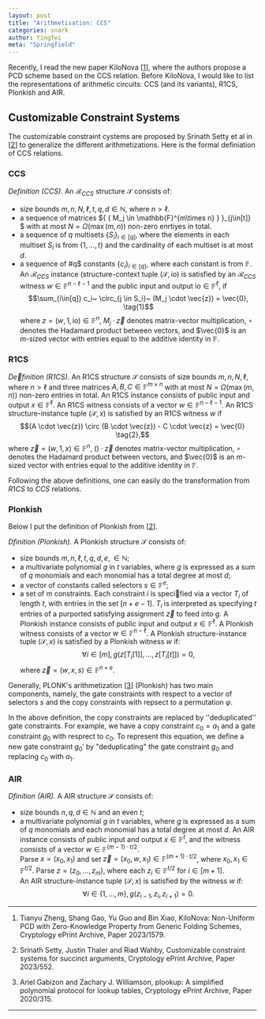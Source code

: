 ```yaml
---
layout: post
title: "Arithmetisation: CCS"
categories: snark
author: Yingfei
meta: "Springfield"
---
```


Recently, I read the new paper KiloNova [<a href="#ref1">1</a>], where the authors propose a PCD scheme based on the CCS relation. Before KiloNova, I would like to list the representations of arithmetic circuits: CCS (and its variants), R1CS, Plonkish and AIR.

## Customizable Constraint Systems

The customizable constraint cystems are proposed by Srinath Setty et al in [<a href="#ref2">2</a>] to generalize the different arithmetizations.  Here is the formal definiation of CCS relations.

### CCS
*Definition (CCS)*. An $\mathcal{R}_{CCS}$ structure $\mathcal{S}$ consists of:
- size bounds $m,n,N,\ell,t,q,d \in \mathbb{N}$, where $n>\ell$.
- a sequence of matrices ${ \{ M_j \in \mathbb{F}^{m\times n} \} }_{j\in[t]} $ with at most $N = \Omega(\max(m,n))$ non-zero enrtiyes in total.
- a sequence of $q$ multisets ${\{S_i\}}_{i \in [q]}$, where the elements in each multiset $S_i$ is from $\{1, \dots, t\}$ and the cardinality of each multiset is at most $d$.
- a sequence of #q$ constants ${ \{ c_i \} }_{i∈[q]}$, where each constant is from $\mathbb{F}$.
An $\mathcal{R}_{CCS}$ instance (structure-context tuple $(\mathcal{S}, \mathsf{io})$ is satisfied by an  $\mathcal{R}_{CCS}$ witness $w \in \mathbb{F}^{n-\ell-1}$ and the public input and output $\mathsf{io} \in \mathbb{F}^\ell$, if
$$\sum_{i\in[q]} c_i~ \circ_{j \in S_i}~ (M_j \cdot \vec{z}) = \vec{0}, \tag{1}$$
where $z = (w, 1, \mathsf{io}) ∈ \mathbb{F}^n$, $M_j · \vec{z}$ denotes matrix-vector multiplication, $\circ$ denotes the Hadamard product between vectors, and $\vec{0}$ is an $m$-sized vector with entries equal to the additive identity in $\mathbb{F}$.

### R1CS
*Definition (R1CS)*. An R1CS structure $\mathcal{S}$ consists of size bounds $m,n,N,\ell$, where $n>\ell$ and three matrices $A,B,C\in \mathbb{F}^{m \times n}$ with at most $N = \Omega(\max(m,n))$ non-zero entries in total. 
An R1CS instance consists of public input and output $x \in \mathbb{F}^\ell$. An R1CS witness consists of a vector $w \in \mathbb{F}^{n-\ell-1}$. 
An R1CS structure-instance tuple $(\mathcal{S}, x)$ is satisfied by an R1CS witness $w$ if 
$$(A \cdot \vec{z}) \circ (B \cdot \vec{z}) - C \cdot \vec{z} = \vec{0} \tag{2},$$
where $\vec{z} = (w,1,x) \in \mathbb{F}^n$, $()· \vec{z}$ denotes matrix-vector multiplication, $\circ$ denotes the Hadamard product between vectors, and $\vec{0}$ is an $m$-sized vector with entries equal to the additive identity in $\mathbb{F}$.

Following the above definitions, one can easily do the transformation from $R1CS$ to $CCS$ relations.

### Plonkish
Below I put the definition of Plonkish from [<a href="#ref2">2</a>]. 

*Dfinition (Plonkish).* A Plonkish structure $\mathcal{S}$ consists of: 
- size bounds $m, n, \ell, t, q, d, e, \in \mathbb{N}$;
- a multivariate polynomial $g$ in $t$ variables, where $g$ is expressed as a sum of $q$ monomials and each monomial has a total degree at most $d$;
- a vector of constants called selectors $s \in \mathbb{F}^e$;
- a set of $m$ constraints. Each constraint $i$ is specified via a vector $T_i$ of length $t$, with entries in the set $[n+e-1]$. $T_i$ is interpreted as specifying $t$ entries of a purported satisfying assignment $\vec{z}$ to feed into $g$.
A Plonkish instance consists of public input and output $x \in \mathbb{F}^\ell$. A Plonkish witness consists of a vector $w \in \mathbb{F}^{n-\ell}$. A Plonkish structure-instance tuple $(\mathcal{S}, x)$ is satisfied by a Plonkish witness $w$ if:
$$\forall i\in[m], g(z[T_i[1]], \dots, z[T_i[t]]) = 0,$$
where $\vec{z} = (w, x, s) \in \mathbb{F}^{n+e}.$

Generally, PLONK's arithmetization [<a href="#ref3">3</a>] (Plonkish) has two main components, namely, the gate constraints with respect to a vector of selectors $s$ and the copy constraints with repsect to a permutation $\varphi$. 

In the above definition, the copy constraints are replaced by ''deduplicated'' gate constraints. For example, we have a copy constraint  $c_0 = a_1$ and a gate constraint $g_0$ with resprect to $c_0$. To represent this equation, we define a new gate constraint $g_0'$ by "deduplicating" the gate constraint $g_0$ and replacing $c_0$ with $a_1$.

### AIR
*Dfinition (AIR).* A AIR structure $\mathcal{S}$ consists of: 
- size bounds $n, q, d \in \mathbb{N}$ and an even $t$;
- a multivariate polynomial $g$ in $t$ variables, where $g$ is expressed as a sum of $q$ monomials and each monomial has a total degree at most $d$.
An AIR instance consists of public input and output $x \in \mathbb{F}^t$, and the witness consists of a vector $w \in \mathbb{F}^{(m-1)\cdot t/2}$.  
Parse $x=(x_0, x_1)$ and set $\vec{z} = (x_0, w, x_1) \in \mathbb{F}^{(m+1)\cdot t/2}$, where $x_0, x_1 \in \mathbb{F}^{t/2}$. Parse $z= (z_0, \dots, z_m)$, where each $z_i \in \mathbb{F}^{t/2}$ for $i \in [m+1]$.  
An AIR structure-instance tuple $(\mathcal{S}, x)$ is satisfied by the witness $w$ if:
$$\forall i \in \{1,\dots, m\}, g(z_{i-1}, z_i, z_{i+1}) = 0.$$

---
1. <p name = "ref1"> Tianyu Zheng, Shang Gao, Yu Guo and Bin Xiao, KiloNova: Non-Uniform PCD with Zero-Knowledge Property from Generic Folding Schemes, Cryptology ePrint Archive, Paper 2023/1579.</p>
2. <p name = "ref2"> Srinath Setty, Justin Thaler and Riad Wahby, Customizable constraint systems for succinct arguments, Cryptology ePrint Archive, Paper 2023/552.</p>
3. <p name = "ref3"> Ariel Gabizon and Zachary J.  Williamson, plookup: A simplified polynomial protocol for lookup tables, Cryptology ePrint Archive, Paper 2020/315.</p>
---
